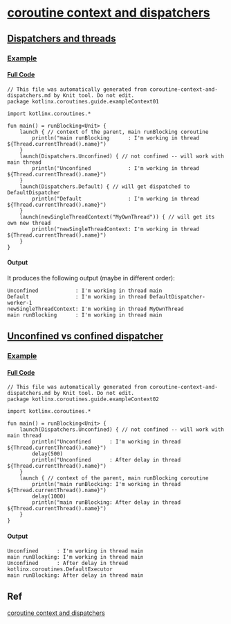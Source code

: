 # [coroutine context and dispatchers](https://kotlinlang.org/docs/coroutine-context-and-dispatchers.html)

## [Dispatchers and threads](https://kotlinlang.org/docs/coroutine-context-and-dispatchers.html#dispatchers-and-threads)
### [Example](https://kotlinlang.org/docs/coroutine-context-and-dispatchers.html#dispatchers-and-threads)

#### [Full Code](https://github.com/Kotlin/kotlinx.coroutines/blob/master/kotlinx-coroutines-core/jvm/test/guide/example-context-01.kt)

```
// This file was automatically generated from coroutine-context-and-dispatchers.md by Knit tool. Do not edit.
package kotlinx.coroutines.guide.exampleContext01

import kotlinx.coroutines.*

fun main() = runBlocking<Unit> {
    launch { // context of the parent, main runBlocking coroutine
        println("main runBlocking      : I'm working in thread ${Thread.currentThread().name}")
    }
    launch(Dispatchers.Unconfined) { // not confined -- will work with main thread
        println("Unconfined            : I'm working in thread ${Thread.currentThread().name}")
    }
    launch(Dispatchers.Default) { // will get dispatched to DefaultDispatcher 
        println("Default               : I'm working in thread ${Thread.currentThread().name}")
    }
    launch(newSingleThreadContext("MyOwnThread")) { // will get its own new thread
        println("newSingleThreadContext: I'm working in thread ${Thread.currentThread().name}")
    }
}
```

#### Output

It produces the following output (maybe in different order):

```
Unconfined            : I'm working in thread main
Default               : I'm working in thread DefaultDispatcher-worker-1
newSingleThreadContext: I'm working in thread MyOwnThread
main runBlocking      : I'm working in thread main
```

## [Unconfined vs confined dispatcher](https://kotlinlang.org/docs/coroutine-context-and-dispatchers.html#unconfined-vs-confined-dispatcher)
### [Example](https://kotlinlang.org/docs/coroutine-context-and-dispatchers.html#unconfined-vs-confined-dispatcher)

#### [Full Code](https://github.com/Kotlin/kotlinx.coroutines/blob/master/kotlinx-coroutines-core/jvm/test/guide/example-context-02.kt)

```
// This file was automatically generated from coroutine-context-and-dispatchers.md by Knit tool. Do not edit.
package kotlinx.coroutines.guide.exampleContext02

import kotlinx.coroutines.*

fun main() = runBlocking<Unit> {
    launch(Dispatchers.Unconfined) { // not confined -- will work with main thread
        println("Unconfined      : I'm working in thread ${Thread.currentThread().name}")
        delay(500)
        println("Unconfined      : After delay in thread ${Thread.currentThread().name}")
    }
    launch { // context of the parent, main runBlocking coroutine
        println("main runBlocking: I'm working in thread ${Thread.currentThread().name}")
        delay(1000)
        println("main runBlocking: After delay in thread ${Thread.currentThread().name}")
    }
}
```

#### Output

```
Unconfined      : I'm working in thread main
main runBlocking: I'm working in thread main
Unconfined      : After delay in thread kotlinx.coroutines.DefaultExecutor
main runBlocking: After delay in thread main
```

## Ref
[coroutine context and dispatchers](https://kotlinlang.org/docs/coroutine-context-and-dispatchers.html)


